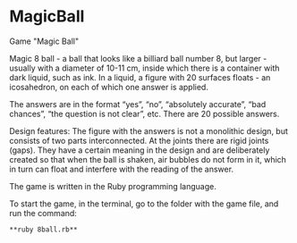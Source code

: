 # MagicBall
Game "Magic Ball"

Magic 8 ball - a ball that looks like a billiard ball number 8, 
but larger - usually with a diameter of 10-11 cm, 
inside which there is a container with dark liquid, such as ink. 
In a liquid, a figure with 20 surfaces floats - an icosahedron, 
on each of which one answer is applied.

The answers are in the format “yes”, “no”, “absolutely accurate”, 
“bad chances”, “the question is not clear”, etc. There are 20 possible answers.

Design features: The figure with the answers is not a monolithic design, 
but consists of two parts interconnected. At the joints there are rigid joints (gaps). 
They have a certain meaning in the design and are deliberately created so that when the ball is shaken, 
air bubbles do not form in it, which in turn can float and interfere with the reading of the answer.

The game is written in the Ruby programming language.

To start the game, in the terminal, go to the folder with the game file, and run the command:

```**ruby 8ball.rb**```
